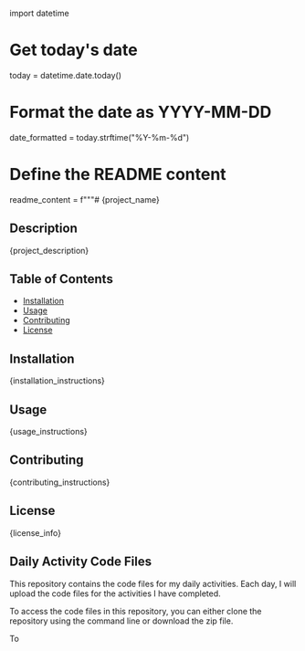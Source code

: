 import datetime

# Get today's date
today = datetime.date.today()

# Format the date as YYYY-MM-DD
date_formatted = today.strftime("%Y-%m-%d")

# Define the README content
readme_content = f"""# {project_name}

## Description

{project_description}

## Table of Contents

- [Installation](#installation)
- [Usage](#usage)
- [Contributing](#contributing)
- [License](#license)

## Installation

{installation_instructions}

## Usage

{usage_instructions}

## Contributing

{contributing_instructions}

## License

{license_info}

## Daily Activity Code Files

This repository contains the code files for my daily activities. Each day, I will upload the code files for the activities I have completed. 

To access the code files in this repository, you can either clone the repository using the command line or download the zip file.

To
